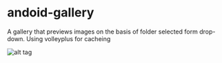 # andoid-gallery

A gallery that previews images on the basis of folder selected form drop-down.
Using volleyplus for cacheing

![alt tag](image/14152093_1200997713274692_1377419950_o.jpg "screenshot")
